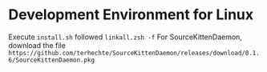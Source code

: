 # Development Environment for Linux

Execute `install.sh` followed `linkall.zsh -f`
For SourceKittenDaemon, download the file `https://github.com/terhechte/SourceKittenDaemon/releases/download/0.1.6/SourceKittenDaemon.pkg`
